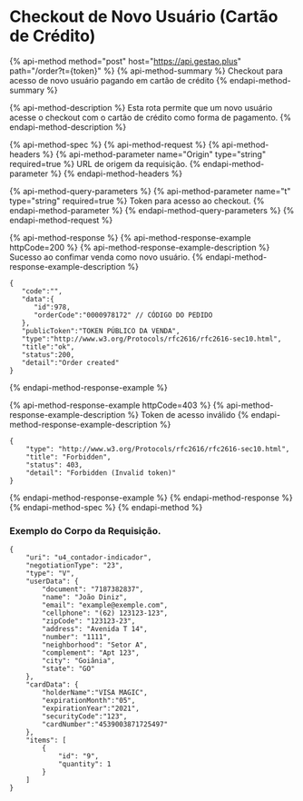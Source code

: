 # Checkout de Novo Usuário \(Cartão de Crédito\)

{% api-method method="post" host="https://api.gestao.plus" path="/order?t={token}" %}
{% api-method-summary %}
Checkout para acesso de novo usuário pagando em cartão de crédito
{% endapi-method-summary %}

{% api-method-description %}
Esta rota permite que um novo usuário acesse o checkout com o cartão de crédito como forma de pagamento.
{% endapi-method-description %}

{% api-method-spec %}
{% api-method-request %}
{% api-method-headers %}
{% api-method-parameter name="Origin" type="string" required=true %}
URL de origem da requisição.
{% endapi-method-parameter %}
{% endapi-method-headers %}

{% api-method-query-parameters %}
{% api-method-parameter name="t" type="string" required=true %}
Token para acesso ao checkout.
{% endapi-method-parameter %}
{% endapi-method-query-parameters %}
{% endapi-method-request %}

{% api-method-response %}
{% api-method-response-example httpCode=200 %}
{% api-method-response-example-description %}
Sucesso ao confimar venda como novo usuário.
{% endapi-method-response-example-description %}

```
{
   "code":"",
   "data":{
      "id":978,
      "orderCode":"0000978172" // CÓDIGO DO PEDIDO
   },
   "publicToken":"TOKEN PÚBLICO DA VENDA",
   "type":"http://www.w3.org/Protocols/rfc2616/rfc2616-sec10.html",
   "title":"ok",
   "status":200,
   "detail":"Order created"
}
```
{% endapi-method-response-example %}

{% api-method-response-example httpCode=403 %}
{% api-method-response-example-description %}
Token de acesso inválido
{% endapi-method-response-example-description %}

```
{
    "type": "http://www.w3.org/Protocols/rfc2616/rfc2616-sec10.html",
    "title": "Forbidden",
    "status": 403,
    "detail": "Forbidden (Invalid token)"
}
```
{% endapi-method-response-example %}
{% endapi-method-response %}
{% endapi-method-spec %}
{% endapi-method %}

### Exemplo do Corpo da Requisição.

```text
{
    "uri": "u4_contador-indicador",
    "negotiationType": "23",
    "type": "V",
    "userData": {
        "document": "7187382837",
        "name": "João Diniz",
        "email": "example@exemple.com",
        "cellphone": "(62) 123123-123",
        "zipCode": "123123-23",
        "address": "Avenida T 14",
        "number": "1111",
        "neighborhood": "Setor A",
        "complement": "Apt 123",
        "city": "Goiânia",
        "state": "GO"
    },
    "cardData": {
        "holderName":"VISA MAGIC",
        "expirationMonth":"05",
        "expirationYear":"2021",
        "securityCode":"123",
        "cardNumber":"4539003871725497"
    },
    "items": [
        {
            "id": "9",
            "quantity": 1
        }
    ]
}
```

